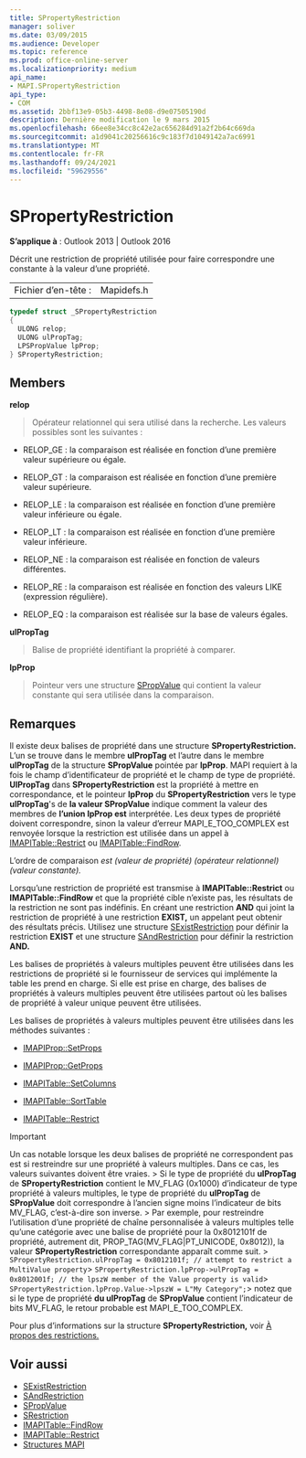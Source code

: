 ```yaml
---
title: SPropertyRestriction
manager: soliver
ms.date: 03/09/2015
ms.audience: Developer
ms.topic: reference
ms.prod: office-online-server
ms.localizationpriority: medium
api_name:
- MAPI.SPropertyRestriction
api_type:
- COM
ms.assetid: 2bbf13e9-05b3-4498-8e08-d9e07505190d
description: Dernière modification le 9 mars 2015
ms.openlocfilehash: 66ee8e34cc8c42e2ac656284d91a2f2b64c669da
ms.sourcegitcommit: a1d9041c20256616c9c183f7d1049142a7ac6991
ms.translationtype: MT
ms.contentlocale: fr-FR
ms.lasthandoff: 09/24/2021
ms.locfileid: "59629556"
---
```

# <a name="spropertyrestriction"></a>SPropertyRestriction

**S’applique à** : Outlook 2013 | Outlook 2016 
  
Décrit une restriction de propriété utilisée pour faire correspondre une constante à la valeur d’une propriété.
  
|||
|:-----|:-----|
|Fichier d’en-tête :  <br/> |Mapidefs.h  <br/> |
   
```cpp
typedef struct _SPropertyRestriction
{
  ULONG relop;
  ULONG ulPropTag;
  LPSPropValue lpProp;
} SPropertyRestriction;

```

## <a name="members"></a>Members

**relop**
  
> Opérateur relationnel qui sera utilisé dans la recherche. Les valeurs possibles sont les suivantes :
    
  - RELOP_GE : la comparaison est réalisée en fonction d’une première valeur supérieure ou égale.
        
  - RELOP_GT : la comparaison est réalisée en fonction d’une première valeur supérieure.
        
  - RELOP_LE : la comparaison est réalisée en fonction d’une première valeur inférieure ou égale.
        
  - RELOP_LT : la comparaison est réalisée en fonction d’une première valeur inférieure.
        
  - RELOP_NE : la comparaison est réalisée en fonction de valeurs différentes.
        
  - RELOP_RE : la comparaison est réalisée en fonction des valeurs LIKE (expression régulière).
        
  - RELOP_EQ : la comparaison est réalisée sur la base de valeurs égales.
    
**ulPropTag**
  
> Balise de propriété identifiant la propriété à comparer. 
    
**lpProp**
  
> Pointeur vers une structure [SPropValue](spropvalue.md) qui contient la valeur constante qui sera utilisée dans la comparaison. 
    
## <a name="remarks"></a>Remarques

Il existe deux balises de propriété dans une structure **SPropertyRestriction.** L’un se trouve dans le membre **ulPropTag** et l’autre dans le membre **ulPropTag** de la structure **SPropValue** pointée par **lpProp**. MAPI requiert à la fois le champ d’identificateur de propriété et le champ de type de propriété. **UlPropTag** dans **SPropertyRestriction** est la propriété à mettre en correspondance, et le pointeur **lpProp** du **SPropertyRestriction** vers le type **ulPropTag**'s de **la valeur SPropValue** indique comment la valeur des membres de **l’union lpProp est** interprétée. Les deux types de propriété doivent correspondre, sinon la valeur d’erreur MAPI_E_TOO_COMPLEX est renvoyée lorsque la restriction est utilisée dans un appel à [IMAPITable::Restrict](imapitable-restrict.md) ou [IMAPITable::FindRow](imapitable-findrow.md). 
  
L’ordre de comparaison _est (valeur de propriété) (opérateur relationnel) (valeur constante)._
  
Lorsqu’une restriction de propriété est transmise à **IMAPITable::Restrict** ou **IMAPITable::FindRow** et que la propriété cible n’existe pas, les résultats de la restriction ne sont pas indéfinis. En créant une restriction **AND** qui joint la restriction de propriété à une restriction **EXIST,** un appelant peut obtenir des résultats précis. Utilisez une structure [SExistRestriction](sexistrestriction.md) pour définir la restriction **EXIST** et une structure [SAndRestriction](sandrestriction.md) pour définir la restriction **AND.** 
  
Les balises de propriétés à valeurs multiples peuvent être utilisées dans les restrictions de propriété si le fournisseur de services qui implémente la table les prend en charge. Si elle est prise en charge, des balises de propriétés à valeurs multiples peuvent être utilisées partout où les balises de propriété à valeur unique peuvent être utilisées. 
  
Les balises de propriétés à valeurs multiples peuvent être utilisées dans les méthodes suivantes :
  
- [IMAPIProp::SetProps](imapiprop-setprops.md)
    
- [IMAPIProp::GetProps](imapiprop-getprops.md)
    
- [IMAPITable::SetColumns](imapitable-setcolumns.md)
    
- [IMAPITable::SortTable](imapitable-sorttable.md)
    
- [IMAPITable::Restrict](imapitable-restrict.md)
    
> [!IMPORTANT]
> Un cas notable lorsque les deux balises de propriété ne correspondent pas est si restreindre sur une propriété à valeurs multiples. Dans ce cas, les valeurs suivantes doivent être vraies. > Si le type de propriété du **ulPropTag** de **SPropertyRestriction** contient le MV_FLAG (0x1000) d’indicateur de type propriété à valeurs multiples, le type de propriété du **ulPropTag** de **SPropValue** doit correspondre à l’ancien signe moins l’indicateur de bits MV_FLAG, c’est-à-dire son inverse. > Par exemple, pour restreindre l’utilisation d’une propriété de chaîne personnalisée à valeurs multiples telle qu’une catégorie avec une balise de propriété pour la 0x8012101f de propriété, autrement dit, PROP_TAG(MV_FLAG|PT_UNICODE, 0x8012)), la valeur **SPropertyRestriction** correspondante apparaît comme suit. >  `SPropertyRestriction.ulPropTag = 0x8012101f; // attempt to restrict a MultiValue property`>  `SPropertyRestriction.lpProp->ulPropTag = 0x8012001f; // the lpszW member of the Value property is valid`>  `SPropertyRestriction.lpProp.Value->lpszW = L"My Category";`> notez que si le type de propriété **du ulPropTag** de **SPropValue** contient l’indicateur de bits MV_FLAG, le retour probable est MAPI_E_TOO_COMPLEX. 
  
Pour plus d’informations sur la structure **SPropertyRestriction,** voir [À propos des restrictions.](about-restrictions.md) 
  
## <a name="see-also"></a>Voir aussi

- [SExistRestriction](sexistrestriction.md)
- [SAndRestriction](sandrestriction.md)
- [SPropValue](spropvalue.md)
- [SRestriction](srestriction.md)
- [IMAPITable::FindRow](imapitable-findrow.md)
- [IMAPITable::Restrict](imapitable-restrict.md)
- [Structures MAPI](mapi-structures.md)

